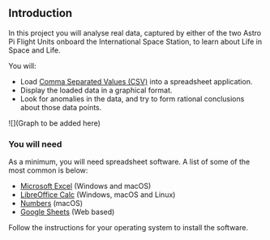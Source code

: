## Introduction

In this project you will analyse real data, captured by either of the two Astro Pi Flight Units onboard the International Space Station, to learn about Life in Space and Life.

You will:
- Load [Comma Separated Values (CSV)](https://en.wikipedia.org/wiki/Comma-separated_values) into a spreadsheet application.
- Display the loaded data in a graphical format.
- Look for anomalies in the data, and try to form rational conclusions about those data points.

![](Graph to be added here)

### You will need

As a minimum, you will need spreadsheet software. A list of some of the most common is below:

- [Microsoft Excel](https://www.microsoft.com/en-us/microsoft-365/excel) (Windows and macOS)
- [LibreOffice Calc](https://www.libreoffice.org/) (Windows, macOS and Linux)
- [Numbers](https://www.apple.com/uk/numbers/) (macOS)
- [Google Sheets](sheets.google.com) (Web based)

Follow the instructions for your operating system to install the software.


